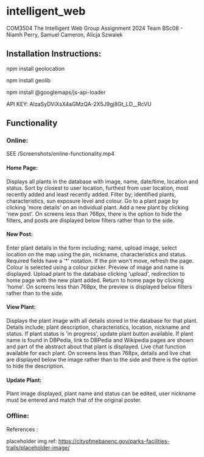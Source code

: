 # intelligent_web
COM3504 The Intelligent Web Group Assignment 2024
Team BSc08 - Niamh Perry, Samuel Cameron, Alicja Szwalek

## Installation Instructions:

npm install geolocation

npm install geolib

npm install @googlemaps/js-api-loader

API KEY: AIzaSyDViXsX4aGMzQA-2X5J9gj8Gt_LD__RcVU

## Functionality

### Online:
SEE /Screenshots/online-functionality.mp4

#### Home Page:

Displays all plants in the database with image, name, date/time, location and status.
Sort by closest to user location, furthest from user location, most recently added and least recently added.
Filter by; identified plants, characteristics, sun exposure level and colour.
Go to a plant page by clicking 'more details' on an individual plant.
Add a new plant by clicking 'new post'.
On screens less than 768px, there is the option to hide the filters, and posts are displayed below filters rather than to the side.

#### New Post:

Enter plant details in the form including; name, upload image, select location on the map using the pin, nickname, characteristics and status. Required fields have a '*' notation. If the pin won't move, refresh the page. Colour is selected using a colour picker. 
Preview of image and name is displayed.
Upload plant to the database clicking 'upload', redirection to home page with the new plant added. 
Return to home page by clicking 'home'.
On screens less than 768px, the preview is displayed below filters rather than to the side.


#### View Plant:

Displays the plant image with all details stored in the database for that plant. Details include; plant description, characteristics, location, nickname and status. 
If plant status is 'in progress', update plant button available.
If plant name is found in DBPedia, link to DBPedia and Wikipedia pages are shown and part of the abstract about that plant is displayed.
Live chat function available for each plant.
On screens less than 768px, details and live chat are displayed below the image rather than to the side and there is the option to hide the description.


#### Update Plant:

Plant image displayed, plant name and status can be edited, user nickname must be entered and match that of the original poster.

### Offline:



References :

placeholder img ref: https://cityofmebanenc.gov/parks-facilities-trails/placeholder-image/
